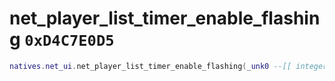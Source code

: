 # net_player_list_timer_enable_flashing `0xD4C7E0D5`

```lua
natives.net_ui.net_player_list_timer_enable_flashing(_unk0 --[[ integer ]])
```